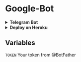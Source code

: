 # Google-Bot

<details> <summary><b>Telegram Bot</b></summary><br> <a href="http://t.me/Google148_Bot" ><img alt="Telegram" src="https://img.shields.io/badge/Google-Bot-2CA5E0?style=for-the-badge&logo=telegram&logoColor=white"/> </a> </details> 




<details> <summary><b>Deploy on Heroku</b></summary> <br> 

<a href="https://heroku.com/deploy?template=https://github.com/Yanco148/Google-Bot"> <img height="28px" width="164px" src="https://img.shields.io/badge/Deploy%20To%20Heroku-blueviolet?style=for-the-badge&logo=heroku"> </a> </details> 

## Variables 

`TOKEN` Your token from @BotFather
